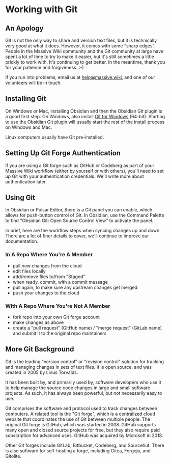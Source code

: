 # Working with Git

## An Apology

Git is not the only way to share and version text files, but it is technically very good at what it does.  However, it comes with some "sharp edges". People in the Massive Wiki community and the Git community at large have spent a lot of time to try to make it easier, but it's still sometimes a little prickly to work with. It's continuing to get better. In the meantime, thank you for your patience and forgiveness. :-)

If you run into problems, email us at [help@massive.wiki](mailto:help@massive.wiki), and one of our volunteers will be in touch.

## Installing Git

On Windows or Mac, installing Obsidian and then the Obsidian Git plugin is a good first step.  On Windows, also install [Git for Windows](https://git-scm.com/download/win) (64-bit).  Starting to use the Obsidian Git plugin will usually start the rest of the install process on Windows and Mac.

Linux computers usually have Git pre-installed.

## Setting Up Git Forge Authentication

If you are using a Git forge such as GitHub or Codeberg as part of your Massive Wiki workflow (either by yourself or with others), you'll need to set up Git with your authentication credentials. We'll write more about authentication later.

## Using Git

In Obsidian or Pulsar Editor, there is a Git panel you can enable, which allows for push-button control of Git. In Obsidian, use the Command Palette to find "Obsidian Git: Open Source Control View" to activate the panel.

In brief, here are the workflow steps when syncing changes up and down.  There are a lot of finer details to cover, we'll continue to improve our documentation.

### In A Repo Where You're A Member

-   pull new changes from the cloud
-   edit files locally
-   add/remove files to/from "Staged"
-   when ready, commit, with a commit message
-   pull again, to make sure any upstream changes get merged
-   push your changes to the cloud

### With A Repo Where You're Not A Member

-   fork repo into your own Git forge account
-   make changes as above
-   create a "pull request" (GitHub name) / "merge request" (GitLab name) and submit it to the original repo maintainers

## More Git Background

Git is the leading "version control" or "revision control" solution for tracking and managing changes in sets of text files.  It is open source, and was created in 2005 by Linus Torvalds.

It has been built by, and primarily used by, software developers who use it to help manage the source code changes in large and small software projects.  As such, it has always been powerful, but not necessarily easy to use.

Git comprises the software and protocol used to track changes between computers. A related tool is the "Git forge", which is a centralized cloud website that coordinates the use of Git between multiple people.  The original Git forge is GitHub, which was started in 2008.  GitHub supports many open and closed source projects for free, but they also require paid subscription for advanced uses.  GitHub was acquired by Microsoft in 2018.

Other Git forges include GitLab, Bitbucket, Codeberg, and Sourcehut.  There is also software for self-hosting a forge, including Gitea, Forgejo, and Gitolite.